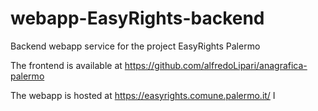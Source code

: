 # webapp-EasyRights-backend

Backend webapp service for the project EasyRights Palermo

The frontend is available at https://github.com/alfredoLipari/anagrafica-palermo

The webapp is hosted at https://easyrights.comune.palermo.it/
I
